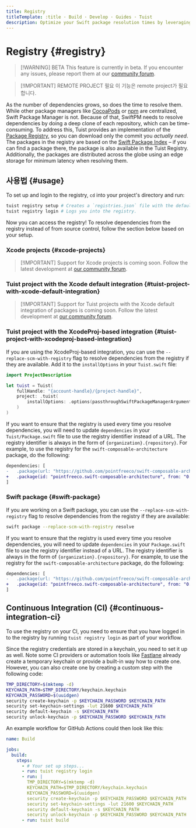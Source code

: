 ```yaml
---
title: Registry
titleTemplate: :title · Build · Develop · Guides · Tuist
description: Optimize your Swift package resolution times by leveraging the Tuist Registry.
---
```


# Registry {#registry}

> [!WARNING] BETA
> This feature is currently in beta. If you encounter any issues, please report them at our <a href="https://community.tuist.dev/c/troubleshooting-how-to/6" target="_blank">community forum</a>.

> [!IMPORTANT] REMOTE PROJECT 필요
> 이 기능은 <LocalizedLink href="/server/introduction/accounts-and-projects">remote project</LocalizedLink>가 필요합니다.

As the number of dependencies grows, so does the time to resolve them. While other package managers like [CocoaPods](https://cocoapods.org/) or [npm](https://www.npmjs.com/) are centralized, Swift Package Manager is not. Because of that, SwiftPM needs to resolve dependencies by doing a deep clone of each repository, which can be time-consuming. To address this, Tuist provides an implementation of the [Package Registry](https://github.com/swiftlang/swift-package-manager/blob/main/Documentation/PackageRegistry/PackageRegistryUsage.md), so you can download only the commit you _actually need_. The packages in the registry are based on the [Swift Package Index](https://swiftpackageindex.com/) – if you can find a package there, the package is also available in the Tuist Registry. Additionally, the packages are distributed across the globe using an edge storage for minimum latency when resolving them.

## 사용법 {#usage}

To set up and login to the registry, `cd` into your project's directory and run:

```bash
tuist registry setup # Creates a `registries.json` file with the default registry configuration.
tuist registry login # Logs you into the registry.
```

Now you can access the registry! To resolve dependencies from the registry instead of from source control, follow the section below based on your setup.

### Xcode projects {#xcode-projects}

> [!IMPORTANT] Support for Xcode projects is coming soon.
> Follow the latest development at [our community forum](https://community.tuist.dev/t/tuist-registry-initiative/262/2).

### Tuist project with the Xcode default integration {#tuist-project-with-xcode-default-integration}

> [!IMPORTANT] Support for Tuist projects with the Xcode default integration of packages is coming soon.
> Follow the latest development at [our community forum](https://community.tuist.dev/t/tuist-registry-initiative/262/2).

### Tuist project with the XcodeProj-based integration {#tuist-project-with-xcodeproj-based-integration}

If you are using the <LocalizedLink href="/guides/develop/projects/dependencies#tuists-xcodeprojbased-integration">XcodeProj-based integration</LocalizedLink>, you can use the `--replace-scm-with-registry` flag to resolve dependencies from the registry if they are available. Add it to the `installOptions` in your `Tuist.swift` file:

```swift
import ProjectDescription

let tuist = Tuist(
    fullHandle: "{account-handle}/{project-handle}",
    project: .tuist(
        installOptions: .options(passthroughSwiftPackageManagerArguments: ["--replace-scm-with-registry"])
    )
)
```

If you want to ensure that the registry is used every time you resolve dependencies, you will need to update `dependencies` in your `Tuist/Package.swift` file to use the registry identifier instead of a URL. The registry identifier is always in the form of `{organization}.{repository}`. For example, to use the registry for the `swift-composable-architecture` package, do the following:

```diff
dependencies: [
-   .package(url: "https://github.com/pointfreeco/swift-composable-architecture", from: "0.1.0")
+   .package(id: "pointfreeco.swift-composable-architecture", from: "0.1.0")
]
```

### Swift package {#swift-package}

If you are working on a Swift package, you can use the `--replace-scm-with-registry` flag to resolve dependencies from the registry if they are available:

```bash
swift package --replace-scm-with-registry resolve
```

If you want to ensure that the registry is used every time you resolve dependencies, you will need to update `dependencies` in your `Package.swift` file to use the registry identifier instead of a URL. The registry identifier is always in the form of `{organization}.{repository}`. For example, to use the registry for the `swift-composable-architecture` package, do the following:

```diff
dependencies: [
-   .package(url: "https://github.com/pointfreeco/swift-composable-architecture", from: "0.1.0")
+   .package(id: "pointfreeco.swift-composable-architecture", from: "0.1.0")
]
```

## Continuous Integration (CI) {#continuous-integration-ci}

To use the registry on your CI, you need to ensure that you have logged in to the registry by running `tuist registry login` as part of your workflow.

Since the registry credentials are stored in a keychain, you need to set it up as well. Note some CI providers or automation tools like [Fastlane](https://fastlane.tools/) already create a temporary keychain or provide a built-in way how to create one. However, you can also create one by creating a custom step with the following code:

```bash
TMP_DIRECTORY=$(mktemp -d)
KEYCHAIN_PATH=$TMP_DIRECTORY/keychain.keychain
KEYCHAIN_PASSWORD=$(uuidgen)
security create-keychain -p $KEYCHAIN_PASSWORD $KEYCHAIN_PATH
security set-keychain-settings -lut 21600 $KEYCHAIN_PATH
security default-keychain -s $KEYCHAIN_PATH
security unlock-keychain -p $KEYCHAIN_PASSWORD $KEYCHAIN_PATH
```

An example workflow for GitHub Actions could then look like this:

```yaml
name: Build

jobs:
  build:
    steps:
      - # Your set up steps...
      - run: tuist registry login
      - run: |
        TMP_DIRECTORY=$(mktemp -d)
        KEYCHAIN_PATH=$TMP_DIRECTORY/keychain.keychain
        KEYCHAIN_PASSWORD=$(uuidgen)
        security create-keychain -p $KEYCHAIN_PASSWORD $KEYCHAIN_PATH
        security set-keychain-settings -lut 21600 $KEYCHAIN_PATH
        security default-keychain -s $KEYCHAIN_PATH
        security unlock-keychain -p $KEYCHAIN_PASSWORD $KEYCHAIN_PATH
      - run: tuist build
```
